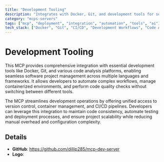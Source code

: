 ```yaml
---
title: "Development Tooling"
description: "Integrates with Docker, Git, and development tools for software project management, code analysis, and automated workflows."
category: "mcps-servers"
tags: ["mcp", "deployment", "integration", "automation", "tools", "ai"]
tech_stack: ["Docker", "Git", "CI/CD", "Development Workflows", "Code Analysis"]
---
```


# Development Tooling

This MCP provides comprehensive integration with essential development tools like Docker, Git, and various code analysis platforms, enabling seamless software project management across multiple languages and frameworks. It allows developers to automate complex workflows, manage containerized environments, and perform code quality checks without switching between different tools.

The MCP streamlines development operations by offering unified access to version control, container management, and CI/CD pipelines. Developers can leverage this integration to maintain code consistency, automate testing and deployment processes, and ensure project scalability while reducing manual overhead and configuration complexity.

## Details

- **GitHub**: https://github.com/dillip285/mcp-dev-server
- **Logo**: 
